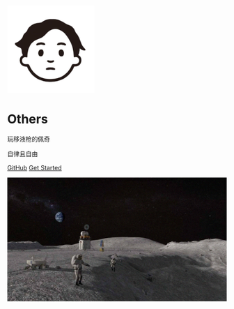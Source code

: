 <img width="200px" src="_logo/logo.png">

# **Others**
玩移液枪的佩奇

自律且自由

[GitHub](<https://github.com/OTNEW/Blog>)
[Get Started](Contact.html)

![](_logo/blog.png)

